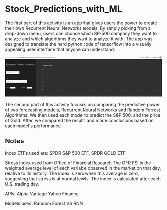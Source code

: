 # Stock_Predictions_with_ML
The first part of this activity is an app that gives users the power to create their own Recurrent Neural Networks models. By simply picking from a drop-down menu, users can choose which SP-500 company they want to analyze and which algorithms they want to analyze it with. The app was designed to translate the hard python code of tensorflow into a visually appealing user interface that anyone can understand. 

![RNN_DASH](RNN_Dashgif.gif)

The second part of this activity focuses on comparing the predictive power of two forecasting models, Recurrent Neural Networks and Random Forrest Algorithms. We then used each model to predict the S&P 500, and the price of Gold. After, we compared the results and made conclusions based on each model's performance.



## Notes 
 Index ETFs used are:
 SPDR S&P 500 ETF, 
 SPDR GOLD ETF

Stress Index used from Office of Financial Research
The OFR FSI is the weighted average level of each variable observed in the market on that day, relative to its history. The index is zero when this average is zero, suggesting that stress is at normal levels. The index is calculated after each U.S. trading day.

APIs:
  Alpha Vantage 
  Yahoo Finance
 
 Models used:
  Random Forest VS RNN

